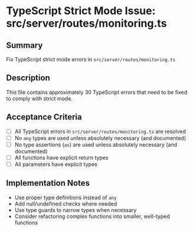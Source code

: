 # TypeScript Strict Mode Issue: src/server/routes/monitoring.ts

## Summary
Fix TypeScript strict mode errors in `src/server/routes/monitoring.ts`

## Description
This file contains approximately 30 TypeScript errors that need to be fixed to comply with strict mode.

## Acceptance Criteria
- [ ] All TypeScript errors in `src/server/routes/monitoring.ts` are resolved
- [ ] No `any` types are used unless absolutely necessary (and documented)
- [ ] No type assertions (`as`) are used unless absolutely necessary (and documented)
- [ ] All functions have explicit return types
- [ ] All parameters have explicit types

## Implementation Notes
- Use proper type definitions instead of `any`
- Add null/undefined checks where needed
- Use type guards to narrow types when necessary
- Consider refactoring complex functions into smaller, well-typed functions
